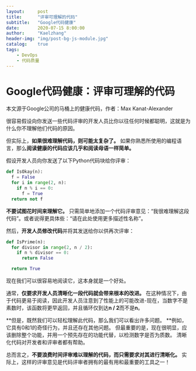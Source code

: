 ```yaml
---
layout:     post
title:      "评审可理解的代码"
subtitle:   "Google代码健康"
date:       2020-07-15 8:00:00
author:     "Kaelzhang"
header-img: "img/post-bg-js-module.jpg"
catalog:    true
tags:
    - DevOps
    - 代码质量
---
```


# Google代码健康：评审可理解的代码

本文源于Google公司的马桶上的健康代码，作者：Max Kanat-Alexander

很容易假设向你发送一些代码评审的开发人员比你以往任何时候都聪明，这就是为什么你不理解他们代码的原因。

但实际上，**如果很难理解代码，则可能太复杂了。** 如果你熟悉所使用的编程语言，那么**阅读健康的代码应该几乎和阅读母语一样简单。**

假设开发人员向你发送了以下Python代码块给你评审：


```python
def IsOkay(n):
  f = False
  for i in range(2, n):
    if n % i == 0:
      f = True
  return not f
```

**不要试图花时间来理解它。** 只需简单地添加一个代码评审意见：“我很难理解这段代码”。或者说得更具体些：“请在此处使用更多描述性名称”。

然后，**开发人员修改代码**并将其发送给你以供再次评审：


```python
def IsPrime(n):
  for divisor in range(2, n / 2):
    if n % divisor == 0:
      return False

  return True
```

现在我们可以很容易地阅读它，这本身就是一个好处。

通常，**仅要求开发人员清晰化一段代码就会带来根本的改进。** 在这种情况下，由于代码更易于阅读，因此开发人员注意到了性能上的可能改进-现在，当数字不是素数时，该函数将更早返回，并且循环仅到达**n / 2**而不是**n**。

**但是，既然我们可以轻松理解此代码，那么我们可以看出许多问题。 **例如，它具有0和1的奇怪行为，并且还存在其他问题。 但最重要的是，现在很明显，应该删除整个功能，并用一个预先存在的功能代替，以检测数字是否为质数。 清晰化代码对开发者和评审者都有帮助。

总而言之，**不要浪费时间评审难以理解的代码，而只需要求对其进行清晰化。** 实际上，这样的评审意见是代码评审者拥有的最有用和最重要的工具之一！

